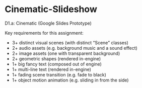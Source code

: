 # Cinematic-Slideshow

D1.a: Cinematic (Google Slides Prototype)

Key requirements for this assignment:
 - 3+ distinct visual scenes (with distinct “Scene” classes)
 - 2+ audio assets (e.g. background music and a sound effect)
 - 2+ image assets (one with transparent background)
 - 2+ geometric shapes (rendered in-engine)
 - 1+ big fancy text (composed out of engine)
 - 1+ multi-line text (rendered in-engine)
 - 1+ fading scene transition (e.g. fade to black)
 - 1+ object motion animation (e.g. sliding in from the side)

